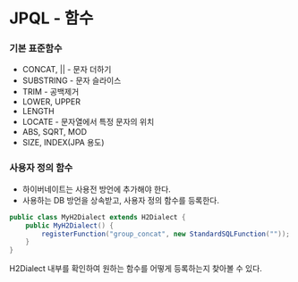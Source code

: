 # JPQL - 함수
### 기본 표준함수
- CONCAT, || - 문자 더하기
- SUBSTRING - 문자 슬라이스
- TRIM - 공백제거
- LOWER, UPPER
- LENGTH
- LOCATE - 문자열에서 특정 문자의 위치
- ABS, SQRT, MOD
- SIZE, INDEX(JPA 용도)
### 사용자 정의 함수
- 하이버네이트는 사용전 방언에 추가해야 한다.
- 사용하는 DB 방언을 상속받고, 사용자 정의 함수를 등록한다.
```java
public class MyH2Dialect extends H2Dialect {
    public MyH2Dialect() {
        registerFunction("group_concat", new StandardSQLFunction(""));
    }
}
```
H2Dialect 내부를 확인하여 원하는 함수를 어떻게 등록하는지 찾아볼 수 있다.
